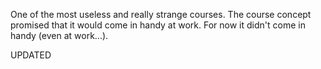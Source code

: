 One of the most useless and really strange courses. The course concept promised that it would come in handy at work. For now it didn't come in handy (even at work...).


UPDATED
